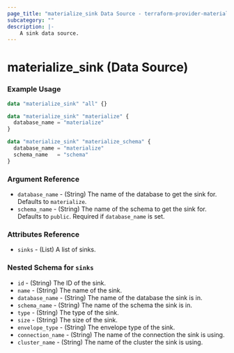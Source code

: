 ```yaml
---
page_title: "materialize_sink Data Source - terraform-provider-materialize"
subcategory: ""
description: |-
    A sink data source.
---
```


# materialize_sink (Data Source)

### Example Usage

```terraform
data "materialize_sink" "all" {}

data "materialize_sink" "materialize" {
  database_name = "materialize"
}

data "materialize_sink" "materialize_schema" {
  database_name = "materialize"
  schema_name   = "schema"
}
```

### Argument Reference

- `database_name` - (String) The name of the database to get the sink for. Defaults to `materialize`.
- `schema_name` - (String) The name of the schema to get the sink for. Defaults to `public`. Required if `database_name` is set.

### Attributes Reference

- `sinks` - (List) A list of sinks.

### Nested Schema for `sinks`

- `id` - (String) The ID of the sink.
- `name` - (String) The name of the sink.
- `database_name` - (String) The name of the database the sink is in.
- `schema_name` - (String) The name of the schema the sink is in.
- `type` - (String) The type of the sink.
- `size` - (String) The size of the sink.
- `envelope_type` - (String) The envelope type of the sink.
- `connection_name` - (String) The name of the connection the sink is using.
- `cluster_name` - (String) The name of the cluster the sink is using.
